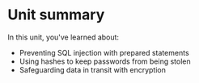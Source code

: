 # Unit summary

In this unit, you've learned about:

-   Preventing SQL injection with prepared statements
-   Using hashes to keep passwords from being stolen
-   Safeguarding data in transit with encryption